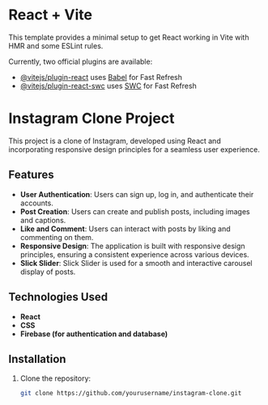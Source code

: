 # React + Vite

This template provides a minimal setup to get React working in Vite with HMR and some ESLint rules.

Currently, two official plugins are available:


- [@vitejs/plugin-react](https://github.com/vitejs/vite-plugin-react/blob/main/packages/plugin-react/README.md) uses [Babel](https://babeljs.io/) for Fast Refresh
- [@vitejs/plugin-react-swc](https://github.com/vitejs/vite-plugin-react-swc) uses [SWC](https://swc.rs/) for Fast Refresh 


# Instagram Clone Project

This project is a clone of Instagram, developed using React and incorporating responsive design principles for a seamless user experience.

## Features

- **User Authentication**: Users can sign up, log in, and authenticate their accounts.
- **Post Creation**: Users can create and publish posts, including images and captions.
- **Like and Comment**: Users can interact with posts by liking and commenting on them.
- **Responsive Design**: The application is built with responsive design principles, ensuring a consistent experience across various devices.
- **Slick Slider**: Slick Slider is used for a smooth and interactive carousel display of posts.

## Technologies Used

- **React**
- **CSS**
- **Firebase (for authentication and database)**

## Installation

1. Clone the repository:
   ```bash
   git clone https://github.com/yourusername/instagram-clone.git
